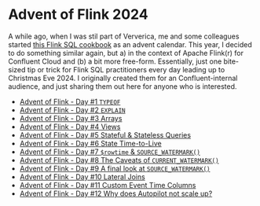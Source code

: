 # Advent of Flink 2024
A while ago, when I was stil part of Ververica, me and some colleagues started 
[this Flink SQL cookbook](https://github.com/ververica/flink-sql-cookbook) as an advent calendar. This year, I decided to
do something similar again, but a) in the context of Apache Flink(r) for Confluent Cloud and (b) a bit more free-form. 
Essentially, just one bite-sized tip or trick for Flink SQL practitioners every day leading up to Christmas Eve 2024. 
I originally created them for an Confluent-internal audience, and just sharing them out here for anyone who is 
interested.

* [Advent of Flink - Day #1 `TYPEOF`](./01_typeof.md)
* [Advent of Flink - Day #2 `EXPLAIN`](./02_explain.md)
* [Advent of Flink - Day #3 Arrays](./03_arrays.md)
* [Advent of Flink - Day #4 Views](./04_views.md)
* [Advent of Flink - Day #5 Stateful & Stateless Queries](./05_state.md)
* [Advent of Flink - Day #6 State Time-to-Live](./06_statettl.md)
* [Advent of Flink - Day #7 `$rowtime` & `SOURCE_WATERMARK()`](./07_rowtime.md)
* [Advent of Flink - Day #8 The Caveats of `CURRENT_WATERMARK()`](./08_current_watermark.md)
* [Advent of Flink - Day #9 A final look at `SOURCE_WATERMARK()`](./09_source_watermark.md)
* [Advent of Flink - Day #10 Lateral Joins](./10_lateral_joins.md)
* [Advent of Flink - Day #11 Custom Event Time Columns](./11_custom_event_time.md)
* [Advent of Flink - Day #12 Why does Autopilot not scale up?](./12_autopilot.md)
